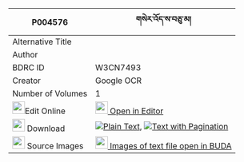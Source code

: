 |P004576|གསེར་འོད་ས་བཅུ་མ། 
| --- | --- 
|Alternative Title |
|Author | 
|BDRC ID | W3CN7493
|Creator | Google OCR
|Number of Volumes| 1
|<img width="25" src="https://img.icons8.com/color/25/000000/edit-property.png">Edit Online| [<img width="25" src="https://avatars.githubusercontent.com/u/45091458?s=200&v=4"> Open in Editor](http://editor.openpecha.org/P004576)
|<img width="25" src="https://img.icons8.com/fluent/48/000000/download-2.png"/>  Download | [![](https://img.icons8.com/color/20/000000/txt.png)Plain Text](https://github.com/Openpecha/P004576/releases/download/v1/sero_sachu_ma_plain_P004576.zip), [![](https://img.icons8.com/color/20/000000/txt.png)Text with Pagination](https://github.com/Openpecha/P004576/releases/download/v1/sero_sachu_ma_pages_P004576.zip)
|<img width="25" src="https://img.icons8.com/plasticine/100/000000/pictures-folder.png"/>  Source Images | [<img width="25" src="https://library.bdrc.io/icons/BUDA-small.svg"> Images of text file open in BUDA](https://library.bdrc.io/show/bdr:W3CN7493)
